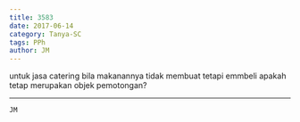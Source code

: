```yaml
---
title: 3583
date: 2017-06-14
category: Tanya-SC
tags: PPh
author: JM
---
```


untuk jasa catering bila makanannya tidak membuat tetapi emmbeli apakah tetap merupakan objek pemotongan?

---



`JM`
